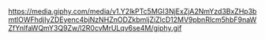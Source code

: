 <img>https://media.giphy.com/media/v1.Y2lkPTc5MGI3NjExZjA2NmYzd3BxZHp3bmtlOWFhdjIyZDEyenc4bjNzNHZnODZkbmljZiZlcD12MV9pbnRlcm5hbF9naWZfYnlfaWQmY3Q9Zw/l2R0cvMrULqv6se4M/giphy.gif</img>

